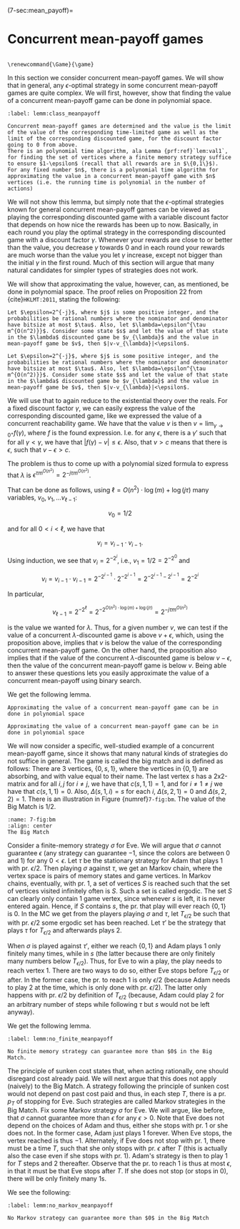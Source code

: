 (7-sec:mean_payoff)=
# Concurrent mean-payoff games

```{math}

\renewcommand{\Game}{\game}

```

In this section we consider concurrent mean-payoff games. 
We will show that in general, any  $\epsilon$-optimal strategy in some concurrent mean-payoff games are quite complex. 
We will first, however, show that finding the value of a concurrent mean-payoff game can be done in polynomial space.

````{prf:lemma} NEEDS TITLE lemm:class_meanpayoff
:label: lemm:class_meanpayoff

Concurrent mean-payoff games are determined and the value is the limit of the value of the corresponding time-limited game as well as the limit of the corresponding discounted game, for the discount factor going to 0 from above.
There is an polynomial time algorithm, ala Lemma {prf:ref}`lem:val1`, for finding the set of vertices where a finite memory strategy suffice to ensure $1-\epsilon$ (recall that all rewards are in $\{0,1\}$).
For any fixed number $n$, there is a polynomial time algorithm for approximating the value in a concurrent mean-payoff game with $n$ vertices (i.e. the running time is polynomial in the number of actions)

````

We will not show this lemma, but simply note that the $\epsilon$-optimal strategies known for general concurrent mean-payoff games  can be viewed as playing the corresponding discounted game with a variable discount factor that depends on how nice the rewards has been up to now. Basically, in each round you play the optimal strategy in the corresponding discounted game with a discount factor $\gamma$. Whenever 
 your rewards are close to or better than the value, you decrease $\gamma$ towards 0 and in each round your rewards are much worse than the value you let $\gamma$ increase, except not bigger than the initial $\gamma$ in the first round. Much of this section will argue that many natural candidates for simpler types of strategies does not work.

We will show that approximating the value, however, can, as mentioned, be done in polynomial space. The proof relies on Proposition 22 from {cite}`HKLMT:2011`, stating the following:

````{prf:proposition} NEEDS TITLE AND LABEL 
Let $\epsilon=2^{-j}$, where $j$ is some positive integer, and the probabilities be rational numbers where the nominator and denominator have bitsize at most $\tau$. Also, let $\lambda=\epsilon^{\tau m^{O(n^2)}}$. Consider some state $s$ and let the value of that state in the $\lambda$ discounted game be $v_{\lambda}$ and the value in mean-payoff game be $v$, then $|v-v_{\lambda}|<\epsilon$.

Let $\epsilon=2^{-j}$, where $j$ is some positive integer, and the probabilities be rational numbers where the nominator and denominator have bitsize at most $\tau$. Also, let $\lambda=\epsilon^{\tau m^{O(n^2)}}$. Consider some state $s$ and let the value of that state in the $\lambda$ discounted game be $v_{\lambda}$ and the value in mean-payoff game be $v$, then $|v-v_{\lambda}|<\epsilon$.

````

We will use that to again reduce to the existential theory over the reals. 
For a fixed discount factor $\gamma$, we can easily express the value of the corresponding discounted game, like we expressed the value of a concurrent reachability game.
We have that the value $v$ is then $v=\lim_{\gamma\rightarrow 0^+} f(\gamma)$, where $f$ is the found expression.
I.e. for any $\epsilon$, there is a $\gamma'$ such that for all $\gamma<\gamma$, we have that $|f(\gamma)-v|\leq \epsilon$.
Also, that $v>c$ means that there is $\epsilon$, such that $v-\epsilon>c$.

The problem is thus to come up with a polynomial sized formula to express that $\lambda$ is $\epsilon^{\tau m^{O(n^2)}}=2^{-j \tau m^{O(n^2)}}$.

That can be done as follows, using $\ell=O(n^2)\cdot \log(m)+\log(j\tau)$ many variables, $v_0,v_1,\dots v_{\ell-1}$:

$$
v_0=1/2
$$

and for all $0<i< \ell$, we have that

$$
v_i=v_{i-1}\cdot v_{i-1}.
$$

Using induction, we see that $v_i=2^{-2^{i}}$, i.e., $v_1=1/2=2^{-2^0}$ and 

$$
v_i=v_{i-1}\cdot v_{i-1}=2^{-2^{i-1}}\cdot 2^{-2^{i-1}}=2^{-2^{i-1}-2^{i-1}}=2^{-2^{i}}$$

In particular, 

$$
v_{\ell-1}=2^{-2^{\ell}}=2^{-2^{O(n^2)\cdot \log(m)+\log(j\tau)}}=2^{-j\tau m^{O(n^2)}}
$$

 is the value we wanted for $\lambda$.
Thus, for a given number $v$, we can test if the value of a concurrent  $\lambda$-discounted game is above $v+\epsilon$, which, using the proposition above, implies that $v$ is below the value of the corresponding concurrent mean-payoff game. On the other hand, the proposition also implies that if the value of the concurrent  $\lambda$-discounted game is below $v-\epsilon$, then the value of the concurrent mean-payoff game is below $v$. Being able to answer these questions lets you easily approximate the value of a concurrent mean-payoff using binary search. 

We get the following lemma.

````{prf:lemma} NEEDS TITLE AND LABEL 
Approximating the value of a concurrent mean-payoff game can be in done in polynomial space

Approximating the value of a concurrent mean-payoff game can be in done in polynomial space

````

We will now consider a specific, well-studied example of a concurrent mean-payoff game, since it shows that many natural kinds of strategies do not suffice in general.
The game is called the big match and is defined as follows:
There are 3 vertices, $\{0,s,1\}$, where the vertices in $\{0,1\}$ are absorbing, and with value equal to their name.
The last vertex $s$ has a 2x2-matrix and for all $i,j$ for $i\neq j$, we have that 
$c(s,1,1)=1$, and for $i\neq 1\neq j$ we have that $c(s,1,1)=0$.
Also,  $\Delta(s,1,i)=s$ for each $i$, $\Delta(s,2,1)=0$ and $\Delta(s,2,2)=1$. There is an illustration in Figure {numref}`7-fig:bm`.
The value of the Big Match is $1/2$.

```{figure} ./../FigAndAlgos/7-fig:bm.png
:name: 7-fig:bm
:align: center
The Big Match
```

Consider a finite-memory strategy $\sigma$ for Eve. We will argue that $\sigma$ cannot guarantee $\epsilon$ (any strategy can guarantee $-1$, since the colors are between $0$ and $1$) for any $0<\epsilon$. Let $\tau$ be the stationary strategy for Adam that plays $1$ with pr. $\epsilon/2$.
Then playing $\sigma$ against $\tau$, we get an Markov chain, where the vertex space is pairs of memory states and game vertices. 
In Markov chains, eventually, with pr. 1, a set of vertices $S$ is reached such that the set of vertices visited infinitely often is $S$. Such a set is called ergodic.
The set $S$ can clearly only contain 1 game vertex, since whenever $s$ is left, it is never entered again.
Hence, if $S$ contains $s$, the pr. that play will ever reach $\{0,1\}$ is 0.
In the MC we get from the players playing $\sigma$ and $\tau$, let $T_{\epsilon/2}$ be such that with pr. $\epsilon/2$ some ergodic set has been reached. 
Let $\tau'$ be the strategy that plays $\tau$ for $T_{\epsilon/2}$ and afterwards plays $2$. 

When $\sigma$ is played against $\tau'$, either we reach $\{0,1\}$ and Adam plays 1 only finitely many times, while in $s$ (the latter because there are only finitely many numbers below $T_{\epsilon/2}$). Thus, for Eve to win a play, the play needs to reach vertex 1. There are two ways to do so, either Eve stops before $T_{\epsilon/2}$ or after. In the former case, the pr. to reach $1$ is only $\epsilon/2$ (because Adam needs to play $2$ at the time, which is only done with pr. $\epsilon/2$). The latter only happens with pr. $\epsilon/2$ by definition of $T_{\epsilon/2}$ (because, Adam could play $2$ for an arbitrary number of steps while following $\tau$ but $s$ would not be left anyway).

We get the following lemma.

````{prf:lemma} NEEDS TITLE lemm:no_finite_meanpayoff
:label: lemm:no_finite_meanpayoff

No finite memory strategy can guarantee more than $0$ in the Big Match.

````

The principle of sunken cost states that, when acting rationally, one should disregard cost already paid. We will next argue that this does not apply (naively) to the Big Match.
A strategy following the principle of sunken cost would not depend on past cost paid and thus, in each step $T$, there is a pr. $p_T$ of stopping for Eve.
Such strategies are called Markov strategies in the Big Match.
Fix some Markov strategy $\sigma$ for Eve. We will argue, like before, that $\sigma$ cannot guarantee more than $\epsilon$ for any $\epsilon>0$.
Note that Eve does not depend on the choices of Adam and thus, either she stops with pr. 1 or she does not.
In the former case, Adam just plays $1$ forever. When Eve stops, the vertex reached is thus $-1$.
Alternately, if Eve does not stop with pr. 1, there must be a time $T$, such that she only stops with pr. $\epsilon$ after $T$ (this is actually also the case even if she stops with pr. 1). 
Adam's strategy is then to play $1$ for $T$ steps and $2$ thereafter. Observe that the pr. to reach $1$ is thus at most $\epsilon$, in that it must be that Eve stops after $T$. If she does not stop (or stops in $0$), there will be only finitely many 1s.

We see the following:

````{prf:lemma} NEEDS TITLE lemm:no_markov_meanpayoff
:label: lemm:no_markov_meanpayoff

No Markov strategy can guarantee more than $0$ in the Big Match

````

